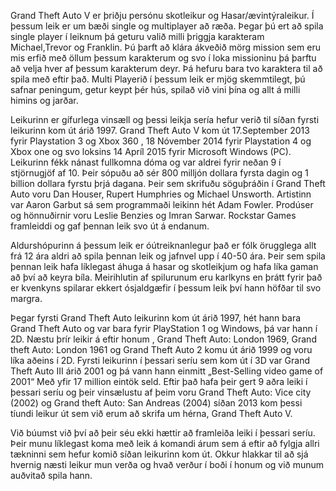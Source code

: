﻿Grand Theft Auto V er þriðju persónu skotleikur og Hasar/ævintýraleikur. Í þessum leik er um bæði single og multiplayer að ræða. Þegar þú ert að spila single player í leiknum þá geturu valið milli þriggja karakteram Michael,Trevor og Franklin. Þú þarft að klára ákveðið mörg mission sem eru mis erfið með öllum þessum karakterum og svo í loka missioninu þá þarftu að velja hver af þessum karakterum deyr. Þá hefuru bara tvo karaktera til að spila með eftir það. Multi Playerið í þessum leik er mjög skemmtilegt, þú safnar peningum, getur keypt þér hús, spilað við vini þína og allt á milli himins og jarðar.

 Leikurinn er gífurlega vinsæll og þessi leikja sería hefur verið til síðan fyrsti leikurinn kom út árið 1997. Grand Theft Auto V kom út 17.September 2013 fyrir Playstation 3 og Xbox 360 , 18 Nóvember 2014 fyrir Playstation 4 og Xbox one og svo loksins 14 Apríl 2015 fyrir Microsoft Windows (PC). Leikurinn fékk nánast fullkomna dóma og var aldrei fyrir neðan 9 í stjörnugjöf af 10. Þeir sópuðu að sér 800 milljón dollara fyrsta dagin og 1 billion dollara fyrstu þrjá dagana.
Þeir sem skrifuðu söguþráðin í Grand Theft Auto voru Dan Houser, Rupert Humphries og Michael Unsworth. Artistinn var Aaron Garbut sá sem programmaði leikinn hét Adam Fowler. Prodúser og hönnuðirnir voru Leslie Benzies og Imran Sarwar. Rockstar Games framleiddi og gaf þennan leik svo út á endanum.

Aldurshópurinn á þessum leik er óútreiknanlegur það er fólk örugglega allt frá 12 ára aldri að spila þennan leik og jafnvel upp í 40-50 ára. Þeir sem spila þennan leik hafa líklegast áhuga á hasar og skotleikjum og hafa líka gaman að því að keyra bíla. Meirihlutin af spilurunum eru karlkyns en þrátt fyrir það er kvenkyns spilarar ekkert ósjaldgæfir í þessum leik því hann höfðar til svo margra.

Þegar fyrsti Grand Theft Auto leikurinn kom út árið 1997,  hét hann bara Grand Theft Auto og var bara fyrir PlayStation 1 og Windows, þá var hann í 2D. Næstu þrír leikir á eftir honum , Grand Theft Auto: London 1969, Grand theft Auto: London 1961 og Grand Theft Auto 2 komu út árið 1999 og voru líka aðeins í 2D. Fyrsti leikurinn í þessari seríu sem kom út í 3D var Grand Theft Auto III árið 2001 og þá vann hann einmitt „Best-Selling video game of 2001“ Með yfir 17 million eintök seld. Eftir það hafa þeir gert 9 aðra leiki í þessari seríu og þeir vinsælustu af þeim voru Grand Theft Auto: Vice city (2002) og Grand theft Auto: San Andreas (2004) síðan 2013 kom þessi tíundi leikur út sem við erum að skrifa um hérna, Grand Theft Auto V.

Við búumst við því að þeir séu ekki hættir að framleiða leiki í þessari seríu. Þeir munu líklegast koma með leik á komandi árum sem á eftir að fylgja allri tækninni sem hefur komið síðan leikurinn kom út. Okkur hlakkar til að sjá hvernig næsti leikur mun verða og hvað verður í boði í honum og við munum auðvitað spila hann.

